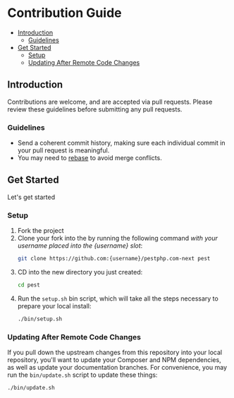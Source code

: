 # Contribution Guide

- [Introduction](#introduction)
	- [Guidelines](#guidelines)
- [Get Started](#get-started)
	- [Setup](#setup)
	- [Updating After Remote Code Changes](#update)

<a name="introduction"></a>
## Introduction

Contributions are welcome, and are accepted via pull requests. Please review these guidelines before submitting any pull requests.

<a name="guidelines"></a>
### Guidelines

* Send a coherent commit history, making sure each individual commit in your pull request is meaningful.
* You may need to [rebase](https://git-scm.com/book/en/v2/Git-Branching-Rebasing) to avoid merge conflicts.

<a name="get-started"></a>
## Get Started

Let's get started

<a name="setup"></a>
### Setup

1. Fork the project
2. Clone your fork into the by running the following command *with your username placed into the {username} slot*:
	```bash
    git clone https://github.com:{username}/pestphp.com-next pest
    ```
3. CD into the new directory you just created:
    ```bash
    cd pest
    ```
4. Run the `setup.sh` bin script, which will take all the steps necessary to prepare your local install:
    ```bash
    ./bin/setup.sh
    ```

<a name="update"></a>
### Updating After Remote Code Changes

If you pull down the upstream changes from this repository into your local repository, you'll want to update your Composer and NPM dependencies, as well as update your documentation branches. For convenience, you may run the `bin/update.sh` script to update these things:

```bash
./bin/update.sh
```